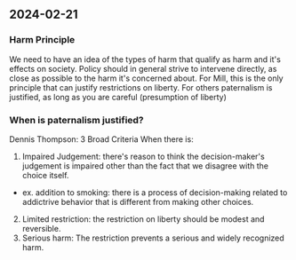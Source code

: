 ## 2024-02-21

### Harm Principle
We need to have an idea of the types of harm that qualify as harm and it's effects on society.
Policy should in general strive to intervene directly, as close as possible to the harm it's concerned about.
For Mill, this is the only principle that can justify restrictions on liberty.
For others paternalism is justified, as long as you are careful (presumption of liberty)

### When is paternalism justified?
Dennis Thompson: 3 Broad Criteria
When there is:
1. Impaired Judgement: there's reason to think the decision-maker's judgement is impaired other than the fact that we disagree with the choice itself.
- ex. addition to smoking: there is a process of decision-making related to addictrive behavior that is different from making other choices.
2. Limited restriction: the restriction on liberty should be modest and reversible.
3. Serious harm: The restriction prevents a serious and widely recognized harm.

